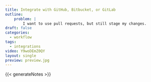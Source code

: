 ```yaml
---
title: Integrate with GitHub, Bitbucket, or GitLab
outline:
    problem: |
        I want to use pull requests, but still stage my changes.
draft: false
categories:
  - workflow
tags:
  - integrations
video: Y9woDEmZ0QY
layout: single
preview: preview.jpg
---
```


{{< generateNotes >}}

